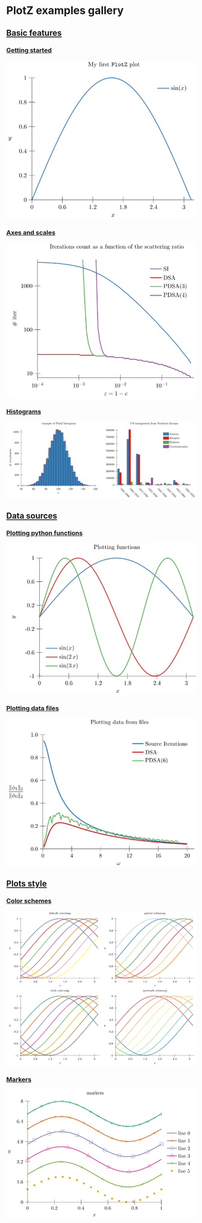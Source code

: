 # PlotZ examples gallery

<!---plotz table_of_contents(toc) -->
## [Basic features](00-base)
### [Getting started](00-base/00-gettingStarted)
[<img src="00-base/00-gettingStarted/plot.svg?raw=true&sanitize=true"/>](00-base/00-gettingStarted)

### [Axes and scales](00-base/01-axes)
[<img src="00-base/01-axes/plot.svg?raw=true&sanitize=true"/>](00-base/01-axes)

### [Histograms](00-base/02-histograms)
[<img src="00-base/02-histograms/document.svg?raw=true&sanitize=true"/>](00-base/02-histograms)

## [Data sources](01-dataSources)
### [Plotting python functions](01-dataSources/01-function)
[<img src="01-dataSources/01-function/plot.svg?raw=true&sanitize=true"/>](01-dataSources/01-function)

### [Plotting data files](01-dataSources/02-file)
[<img src="01-dataSources/02-file/plot.svg?raw=true&sanitize=true"/>](01-dataSources/02-file)

## [Plots style](02-style)
### [Color schemes](02-style/01-colors)
[<img src="02-style/01-colors/document.svg?raw=true&sanitize=true"/>](02-style/01-colors)

### [Markers](02-style/02-markers)
[<img src="02-style/02-markers/plot.svg?raw=true&sanitize=true"/>](02-style/02-markers)
<!---plotz end -->
